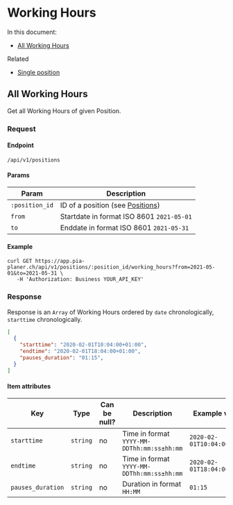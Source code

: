 # Working Hours

In this document:

- [All Working Hours](#all-working-Hours)


Related

- [Single position](../positions.md#single-position)

## All Working Hours

Get all Working Hours of given Position.

### Request

#### Endpoint

```
/api/v1/positions
```

#### Params

| Param          | Description                                         |
|----------------|-----------------------------------------------------|
| `:position_id` | ID of a position (see [Positions](../positions.md)) |
| `from`         | Startdate in format ISO 8601 `2021-05-01`           |
| `to`           | Enddate in format ISO 8601 `2021-05-31`             |

#### Example

```
curl GET https://app.pia-planer.ch/api/v1/positions/:position_id/working_hours?from=2021-05-01&to=2021-05-31 \
   -H 'Authorization: Business YOUR_API_KEY'
```

### Response

Response is an `Array` of Working Hours ordered by `date` chronologically, `starttime` chronologically.

```json
[
  {
    "starttime": "2020-02-01T10:04:00+01:00",
    "endtime": "2020-02-01T18:04:00+01:00",
    "pauses_duration": "01:15",
  }
]
```

#### Item attributes

| Key              | Type     | Can be null? | Description                               | Example values              |
|------------------|----------|--------------|-------------------------------------------|-----------------------------|
| `starttime`      | `string` | no           | Time in format `YYYY-MM-DDThh:mm:ss±hh:mm`| `2020-02-01T10:04:00+01:00` |
| `endtime`        | `string` | no           | Time in format `YYYY-MM-DDThh:mm:ss±hh:mm`| `2020-02-01T18:04:00+01:00` |
| `pauses_duration`| `string` | no           | Duration in format `HH:MM`                | `01:15`                     |
